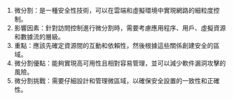 1. 微分割：是一種安全性技術，可以在雲端和虛擬環境中實現網路的細粒度控制。
2. 影響因素：針對訪問控制進行微分割時，需要考慮應用程序、用戶、虛擬資源和數據流的層級。
3. 重點：應該先確定資源間的互動和依賴性，然後根據這些關係創建安全的區域。
4. 微分割優點：能夠實現高可用性且相對容易管理，並可以減少軟件漏洞攻擊的風險。
5. 微分割挑戰：需要仔細設計和管理微區域，以確保安全設置的一致性和正確性。